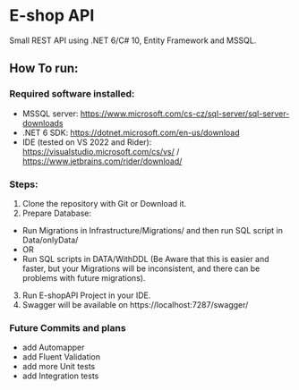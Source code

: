 # E-shop API
Small REST API using .NET 6/C# 10, Entity Framework and MSSQL.

## How To run:
### Required software installed: 
- MSSQL server: https://www.microsoft.com/cs-cz/sql-server/sql-server-downloads
- .NET 6 SDK: https://dotnet.microsoft.com/en-us/download
- IDE (tested on VS 2022 and Rider): https://visualstudio.microsoft.com/cs/vs/ / https://www.jetbrains.com/rider/download/

### Steps:
1) Clone the repository with Git or Download it. 
2) Prepare Database:
- Run Migrations in Infrastructure/Migrations/ and then run SQL script in Data/onlyData/
- OR
- Run SQL scripts in DATA/WithDDL (Be Aware that this is easier and faster, but your Migrations will be inconsistent, and there can be problems with future migrations).
3) Run E-shopAPI Project in your IDE.
4) Swagger will be available on https://localhost:7287/swagger/

### Future Commits and plans
- add Automapper
- add Fluent Validation
- add more Unit tests 
- add Integration tests